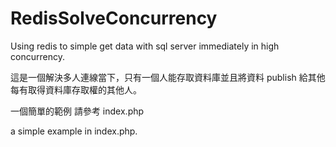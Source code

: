 # RedisSolveConcurrency
Using redis to simple get data with sql server immediately in high concurrency.

這是一個解決多人連線當下，只有一個人能存取資料庫並且將資料 publish 給其他每有取得資料庫存取權的其他人。


一個簡單的範例 請參考 index.php

a simple example in index.php.
